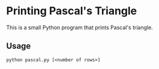 # Printing Pascal's Triangle

This is a small Python program that prints Pascal's triangle.

## Usage

`python pascal.py [<number of rows>]`
